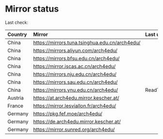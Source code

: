 <script src="./time.js"></script>
# Mirror status
Last check: <script type="text/javascript">localize(1693149335.4810948);</script>

|Country|Mirror|Last update|
|:------|:-----|:----------|
|China|https://mirrors.tuna.tsinghua.edu.cn/arch4edu/|<script type="text/javascript">localize(1693117788);</script>|
|China|https://mirrors.aliyun.com/arch4edu/|<script type="text/javascript">localize(1693031437);</script>|
|China|https://mirrors.bfsu.edu.cn/arch4edu/|<script type="text/javascript">localize(1693117788);</script>|
|China|https://mirror.iscas.ac.cn/arch4edu/|<script type="text/javascript">localize(1693117788);</script>|
|China|https://mirrors.nju.edu.cn/arch4edu/|<script type="text/javascript">localize(1693074500);</script>|
|China|https://mirrors.sau.edu.cn/arch4edu/|<script type="text/javascript">localize(1693117788);</script>|
|China|https://mirrors.ynu.edu.cn/arch4edu/|ReadTimeout|
|Austria|https://at.arch4edu.mirror.kescher.at/|<script type="text/javascript">localize(1693117788);</script>|
|France|https://mirror.lesviallon.fr/arch4edu/|<script type="text/javascript">localize(1693117788);</script>|
|Germany|https://pkg.fef.moe/arch4edu/|<script type="text/javascript">localize(1693117788);</script>|
|Germany|https://de.arch4edu.mirror.kescher.at/|<script type="text/javascript">localize(1693117788);</script>|
|Germany|https://mirror.sunred.org/arch4edu/|<script type="text/javascript">localize(1693117788);</script>|

<script src="./tablefilter/tablefilter.js"></script>
<script src="./table.js"></script>